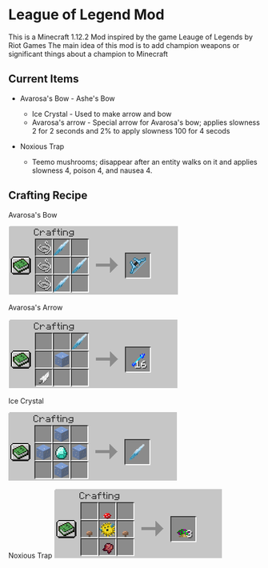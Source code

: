 # League of Legend Mod

This is a Minecraft 1.12.2 Mod inspired by the game Leauge of Legends by Riot Games
The main idea of this mod is to add champion weapons or significant things about a champion to Minecraft

## Current Items

* Avarosa's Bow - Ashe's Bow
	* Ice Crystal - Used to make arrow and bow
	* Avarosa's arrow - Special arrow for Avarosa's bow; applies slowness 2 for 2 seconds and 2% to apply slowness 100 for 4 secods

* Noxious Trap
    * Teemo mushrooms; disappear after an entity walks on it and applies slowness 4, poison 4, and nausea 4.


## Crafting Recipe

Avarosa's Bow

![](images/avaBow.PNG)

Avarosa's Arrow

![](images/avaArrow.PNG)

Ice Crystal

![](images/iceCrystal.PNG)

Noxious Trap
![](images/noxiousTrap.PNG)

